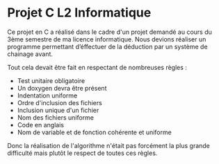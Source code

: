 # Projet C L2 Informatique

Ce projet en C a réalisé dans le cadre d'un projet demandé au cours du 3ème semestre de ma licence informatique.
Nous devions réaliser un programme permettant d’éffectuer de la déduction par un système de chainage avant. 

Tout cela devait être fait en respectant de nombreuses règles : 
- Test unitaire obligatoire
- Un doxygen devra être présent
- Indentation uniforme
- Ordre d'inclusion des fichiers
- Inclusion unique d'un fichier
- Nom des fichiers uniforme
- Code en anglais
- Nom de variable et de fonction cohérente et uniforme

Donc la réalisation de l'algorithme n'était pas forcément la plus grande difficulté mais plutôt le respect de toutes ces règles.
